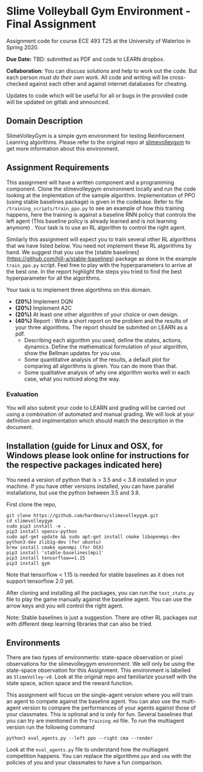 # Slime Volleyball Gym Environment - Final Assignment

Assignment code for course ECE 493 T25 at the University of Waterloo in Spring 2020.

**Due Date:** TBD: submitted as PDF and code to LEARN dropbox.

**Collaboration:** You can discuss solutions and help to work out the code. But each person *must do their own work*. All code and writing will be cross-checked against each other and against internet databases for cheating. 

Updates to code which will be useful for all or bugs in the provided code will be updated on gitlab and announced.

## Domain Description


SlimeVolleyGym is a simple gym environment for testing Reinforcement Leanring algorithms. Please refer to the original repo at [slimevolleygym](https://github.com/hardmaru/slimevolleygym) to get more information about this environment. 


## Assignment Requirements

This assignment will have a written component and a programming component.
Clone the slimevolleygym environment locally and run the code looking at the implemtation of the sample algorithm.
Implementation of PPO (using stable baselines package) is given in the codebase. Refer to file ``/training_scripts/train_ppo.py`` to see an example of how this training happens, here the training is against a baseline RNN policy that controls the left agent (This baseline policy is already learned and is not learning anymore) . Your task is to use an RL algorithm to control the right agent.   

Similarly this assignment will expect you to train several other RL algorithms that we have listed below. You need not implement these RL algorithms by hand. We suggest that you use the [stable baselines] (https://github.com/hill-a/stable-baselines) package as done in the example ``train_ppo.py`` script. Feel free to play with the hyperparameters to arrive at the best one. In the report highlight the steps you tried to find the best hyperparameter for all the algorithms. 


Your task is to implement three algortihms on this domain.
- **(20%)** Implement DQN
- **(20%)** Implement A2C
- **(20%)** At least one other algorithm of your choice or own design. 
- **(40%)** Report : Write a short report on the problem and the results of your three algorithms. The report should be submited on LEARN as a pdf. 
    - Describing each algorithm you used, define the states, actions, dynamics. Define the mathematical formulation of your algorithm, show the Bellman updates for you use.
    - Some quantitative analysis of the results, a default plot for comparing all algorithms is given. You can do more than that.
    - Some qualitative analysis of why one algorithm works well in each case, what you noticed along the way.


### Evaluation
You will also submit your code to LEARN and grading will be carried out using a combination of automated and manual grading.
We will look at your definition and implmentation which should match the description in the document.




## Installation (guide for Linux and OSX, for Windows please look online for instructions for the respective packages indicated here)

You need a version of python that is > 3.5 and < 3.8 installed in your machine. If you have other versions installed, you can have parallel installations, but use the python between 3.5 and 3.8.   

First clone the repo, 

```
git clone https://github.com/hardmaru/slimevolleygym.git
cd slimevolleygym
sudo pip3 install -e .
pip3 install opencv-python
sudo apt-get update && sudo apt-get install cmake libopenmpi-dev python3-dev zlib1g-dev (for ubuntu)
brew install cmake openmpi (for OSX)
pip3 install 'stable-baselines[mpi]'
pip3 install tensorflow==1.15
pip3 install gym
```

Note that tensorflow < 1.15 is needed for stable baselines as it does not support tensorflow 2.0 yet.

After cloning and installing all the packages, you can run the ``test_state.py`` file to play the game manually against the baseline agent. You can use the arrow keys and you will control the right agent. 

Note: Stable baselines is just a suggestion. There are other RL packages out with different deep learning libraries that can also be tried. 

## Environments

There are two types of environments: state-space observation or pixel observations for the slimevolleygym environment. We will only be using the state-space observation for this Assignment. This environment is labelled as `SlimeVolley-v0`. Look at the original repo and familiarize yourself with the state space, action space and the reward function. 


This assignment will focus on the single-agent version where you will train an agent to compete against the baseline agent. You can also use the multi-agent version to compare the performances of your agents against those of your classmates. This is optional and is only for fun. Several baselines that you can try are mentioned in the ``Training.md`` file. To run the multiagent version run the following command 

```
python3 eval_agents.py --left ppo --right cma --render
``` 


Look at the ``eval_agents.py`` file to understand how the multiagent competition happens. You can replace the algorithms ``ppo`` and ``cma`` with the policies of you and your classmates to have a fun comparison. 

 

